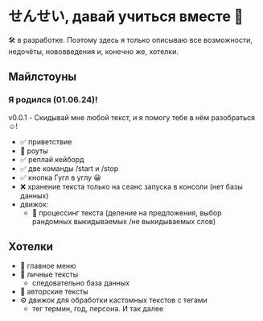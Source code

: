 # せんせい, давай учиться вместе 🤗
🛠 в разработке. Поэтому здесь я только описываю все возможности, недочёты, нововведения и, конечно же, хотелки.

## Майлстоуны
### Я родился (01.06.24)!
v0.0.1 - Скидывай мне любой текст, и я помогу тебе в нём разобраться ☺️!
- ✅ приветствие 
- 🧰 роуты 
- ✅ реплай кейборд 
- ✅ две команды /start и /stop
- ✅ кнопка Гугл в углу 😀 
- ❌ хранение текста только на сеанс запуска в консоли (нет базы данных)
- движок:
  - 🧰 процессинг текста (деление на предложения, выбор рандомных выкидываемых /не выкидываемых слов)
  
## Хотелки
- 🔧 главное меню
- 🔧 личные тексты
  - следовательно база данных
- 🔧 авторские тексты
- ⚙️ движок для обработки кастомных текстов с тегами
  - тег термин, год, персона. И так далее 
